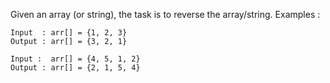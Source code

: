 Given an array (or string), the task is to reverse the array/string.
Examples : 
 

    Input  : arr[] = {1, 2, 3}
    Output : arr[] = {3, 2, 1}

    Input :  arr[] = {4, 5, 1, 2}
    Output : arr[] = {2, 1, 5, 4}
